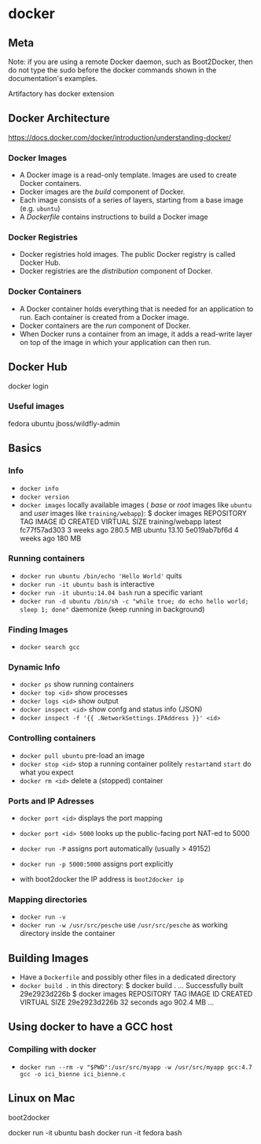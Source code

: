docker
======

## Meta

Note: if you are using a remote Docker daemon, such as Boot2Docker, then do not type the sudo before the docker commands shown in the documentation's examples.

Artifactory has docker extension


## Docker Architecture

https://docs.docker.com/docker/introduction/understanding-docker/

### Docker Images
- A Docker image is a read-only template. Images are used to create Docker containers.
- Docker images are the *build* component of Docker.
- Each image consists of a series of layers, starting from a base image (e.g. `ubuntu`)
- A *Dockerfile* contains instructions to build a Docker image

### Docker Registries
- Docker registries hold images. The public Docker registry is called Docker Hub.
- Docker registries are the *distribution* component of Docker.

### Docker Containers
- A Docker container holds everything that is needed for an application to run. Each container is created from a Docker image.
- Docker containers are the *run* component of Docker.
- When Docker runs a container from an image, it adds a read-write layer on top of the image in which your application can then run.


## Docker Hub

docker login

### Useful images

fedora
ubuntu
jboss/wildfly-admin



## Basics

### Info

- `docker info`
- `docker version`
- `docker images` locally available images ( _base_ or _root_ images like `ubuntu` and _user_ images like `training/webapp`):
        $ docker images
        REPOSITORY       TAG      IMAGE ID      CREATED      VIRTUAL SIZE
        training/webapp  latest   fc77f57ad303  3 weeks ago  280.5 MB
        ubuntu           13.10    5e019ab7bf6d  4 weeks ago  180 MB

### Running containers

- `docker run ubuntu /bin/echo 'Hello World'` quits
- `docker run -it ubuntu bash` is interactive
- `docker run -it ubuntu:14.04 bash` run a specific variant
- `docker run -d ubuntu /bin/sh -c "while true; do echo hello world; sleep 1; done"`
  daemonize (keep running in background)

### Finding Images

- `docker search gcc`


### Dynamic Info

- `docker ps` show running containers
- `docker top <id>` show processes
- `docker logs <id>` show output
- `docker inspect <id>` show confg and status info (JSON)
- `docker inspect -f '{{ .NetworkSettings.IPAddress }}' <id>`

### Controlling containers

- `docker pull ubuntu` pre-load an image
- `docker stop <id>` stop a running container politely
  `restart`and `start` do what you expect
- `docker rm <id>` delete a (stopped) container


### Ports and IP Adresses

- `docker port <id>` displays the port mapping
- `docker port <id> 5000` looks up the public-facing port NAT-ed to 5000

- `docker run -P` assigns port automatically (usually > 49152)
- `docker run -p 5000:5000` assigns port explicitly

- with boot2docker the IP address is `boot2docker ip`

### Mapping directories

- `docker run -v `
- `docker run -w /usr/src/pesche` use `/usr/src/pesche` as working directory inside the container

## Building Images

- Have a `Dockerfile` and possibly other files in a dedicated directory
- `docker build .` in this directory:
        $ docker build .
        ...
        Successfully built 29e2923d226b
        $ docker images
        REPOSITORY                          TAG                 IMAGE ID            CREATED              VIRTUAL SIZE
        <none>                              <none>              29e2923d226b        32 seconds ago       902.4 MB
        ...


## Using docker to have a GCC host

### Compiling with docker

- `docker run --rm -v "$PWD":/usr/src/myapp -w /usr/src/myapp gcc:4.7 gcc -o ici_bienne ici_bienne.c`


## Linux on Mac

boot2docker

docker run -it ubuntu bash
docker run -it fedora bash

